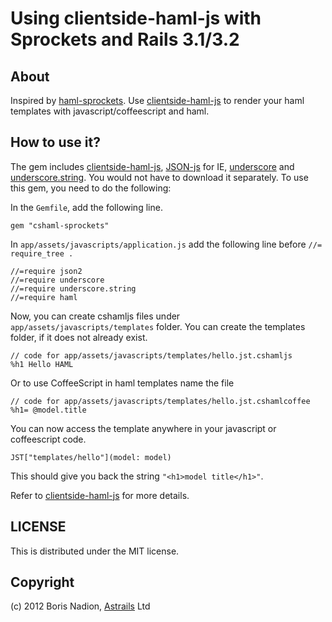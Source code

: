 # Using clientside-haml-js with Sprockets and Rails 3.1/3.2

## About

Inspired by [haml-sprockets]. Use [clientside-haml-js] to render your haml templates with javascript/coffeescript and haml.

## How to use it?

The gem includes [clientside-haml-js], [JSON-js] for IE, [underscore] and [underscore.string]. You would not have to download it separately. To use this gem, you need to do the following:

In the `Gemfile`, add the following line.

    gem "cshaml-sprockets"

In `app/assets/javascripts/application.js` add the following line before `//= require_tree .`

    //=require json2
    //=require underscore
    //=require underscore.string
    //=require haml

Now, you can create cshamljs files under `app/assets/javascripts/templates` folder. You can create the templates folder, if it does not already exist.

    // code for app/assets/javascripts/templates/hello.jst.cshamljs
    %h1 Hello HAML

Or to use CoffeeScript in haml templates name the file

    // code for app/assets/javascripts/templates/hello.jst.cshamlcoffee
    %h1= @model.title

You can now access the template anywhere in your javascript or coffeescript code.

    JST["templates/hello"](model: model)

This should give you back the string `"<h1>model title</h1>"`.

Refer to [clientside-haml-js] for more details.

## LICENSE

This is distributed under the MIT license.

## Copyright
(c) 2012 Boris Nadion, [Astrails] Ltd


[HAML]: http://haml-lang.com/
[clientside-haml-js]: https://github.com/uglyog/clientside-haml-js
[haml-sprockets]: https://github.com/dharanasoft/haml-sprockets
[underscore]: http://documentcloud.github.com/underscore/
[underscore.string]: http://epeli.github.com/underscore.string/
[JSON-js]: https://github.com/douglascrockford/JSON-js
[Astrails]: http://astrails.com
